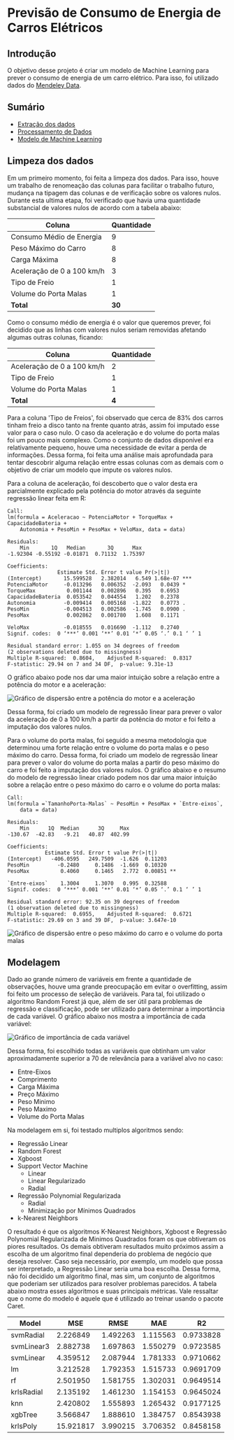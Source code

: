 # Previsão de Consumo de Energia de Carros Elétricos

## Introdução

O objetivo desse projeto é criar um modelo de Machine Learning para prever o consumo de energia de um carro elétrico. Para isso, foi utilizado dados do [Mendeley Data](https://data.mendeley.com/datasets/tb9yrptydn/2).

## Sumário

- [Extração dos dados](./Scripts/extracao.py)
- [Processamento de Dados](./Notebook/Processamento.ipynb)
- [Modelo de Machine Learning](./Notebook/Modelagem.ipynb)

## Limpeza dos dados

Em um primeiro momento, foi feita a limpeza dos dados. Para isso, houve um trabalho de renomeação das colunas para facilitar o trabalho futuro, mudança na tipagem das colunas e de verificação sobre os valores nulos. Durante esta ultima etapa, foi verificado que havia uma quantidade substancial de valores nulos de acordo com a tabela abaixo:

| Coluna                       | Quantidade   |
| ---------------------------- | ------------ |
| Consumo Médio de Energia    | 9            |
| Peso Máximo do Carro        | 8            |
| Carga Máxima                | 8            |
| Aceleração de 0 a 100 km/h | 3            |
| Tipo de Freio                | 1            |
| Volume do Porta Malas        | 1            |
| **Total**              | **30** |

Como o consumo médio de energia é o valor que queremos prever, foi decidido que as linhas com valores nulos seriam removidas afetando algumas outras colunas, ficando:

| Coluna                       | Quantidade  |
| ---------------------------- | ----------- |
| Aceleração de 0 a 100 km/h | 2           |
| Tipo de Freio                | 1           |
| Volume do Porta Malas        | 1           |
| **Total**              | **4** |

Para a coluna 'Tipo de Freios', foi observado que cerca de 83% dos carros tinham freio a disco tanto na frente quanto atrás, assim foi imputado esse valor para o caso nulo. O caso da aceleração e do volume do porta malas foi um pouco mais complexo. Como o conjunto de dados disponível era relativamente pequeno, houve uma necessidade de evitar a perda de informações. Dessa forma, foi feita uma análise mais aprofundada para tentar descobrir alguma relação entre essas colunas com as demais com o objetivo de criar um modelo que impute os valores nulos.

Para a coluna de aceleração, foi descoberto que o valor desta era parcialmente explicado pela potência do motor através da seguinte regressão linear feita em R:

    Call:
    lm(formula = Aceleracao ~ PotenciaMotor + TorqueMax + CapacidadeBateria +
        Autonomia + PesoMin + PesoMax + VeloMax, data = data)

    Residuals:
        Min       1Q   Median       3Q      Max
    -1.92304 -0.55192 -0.01871  0.71132  1.75397

    Coefficients:
                    Estimate Std. Error t value Pr(>|t|)
    (Intercept)       15.599528   2.382014   6.549 1.68e-07 ***
    PotenciaMotor     -0.013296   0.006352  -2.093   0.0439 *
    TorqueMax          0.001144   0.002896   0.395   0.6953
    CapacidadeBateria  0.053542   0.044554   1.202   0.2378
    Autonomia         -0.009414   0.005168  -1.822   0.0773 .
    PesoMin           -0.004513   0.002586  -1.745   0.0900 .
    PesoMax            0.002862   0.001780   1.608   0.1171

    VeloMax           -0.018555   0.016690  -1.112   0.2740                          
    Signif. codes:  0 ‘***’ 0.001 ‘**’ 0.01 ‘*’ 0.05 ‘.’ 0.1 ‘ ’ 1 

    Residual standard error: 1.055 on 34 degrees of freedom
    (2 observations deleted due to missingness)
    Multiple R-squared:  0.8604,	Adjusted R-squared:  0.8317
    F-statistic: 29.94 on 7 and 34 DF,  p-value: 9.31e-13

O gráfico abaixo pode nos dar uma maior intuição sobre a relação entre a potência do motor e a aceleração:

![Gráfico de dispersão entre a potência do motor e a aceleração](./Imagens/aceleracaoxmotor.png)

Dessa forma, foi criado um modelo de regressão linear para prever o valor da aceleração de 0 a 100 km/h a partir da potência do motor e foi feito a imputação dos valores nulos.

Para o volume do porta malas, foi seguido a mesma metodologia que determinou uma forte relação entre o volume do porta malas e o peso máximo do carro. Dessa forma, foi criado um modelo de regressão linear para prever o valor do volume do porta malas a partir do peso máximo do carro e foi feito a imputação dos valores nulos. O gráfico abaixo e o resumo do modelo de regressão linear criado podem nos dar uma maior intuição sobre a relação entre o peso máximo do carro e o volume do porta malas:

    Call:
    lm(formula =`TamanhoPorta-Malas` ~ PesoMin + PesoMax + `Entre-eixos`,
        data = data)

    Residuals:
        Min      1Q  Median      3Q     Max
    -130.67  -42.83   -9.21   40.87  402.99

    Coefficients:
                Estimate Std. Error t value Pr(>|t|)
    (Intercept)   -406.0595   249.7509  -1.626  0.11203
    PesoMin         -0.2480     0.1486  -1.669  0.10320
    PesoMax          0.4060     0.1465   2.772  0.00851 **

    `Entre-eixos`    1.3004     1.3070   0.995  0.32588                            
    Signif. codes:  0 ‘***’ 0.001 ‘**’ 0.01 ‘*’ 0.05 ‘.’ 0.1 ‘ ’ 1 

    Residual standard error: 92.35 on 39 degrees of freedom
    (1 observation deleted due to missingness)
    Multiple R-squared:  0.6955,	Adjusted R-squared:  0.6721
    F-statistic: 29.69 on 3 and 39 DF,  p-value: 3.647e-10

![Gráfico de dispersão entre o peso máximo do carro e o volume do porta malas](./Imagens/portamalasxpeso.png)

## Modelagem

Dado ao grande número de variáveis em frente a quantidade de observações, houve uma grande preocupação em evitar o overfitting, assim foi feito um processo de seleção de variáveis. Para tal, foi utilizado o algoritmo Random Forest já que, além de ser útil para problemas de regressão e classificação, pode ser utilizado para determinar a importância de cada variável. O gráfico abaixo nos mostra a importância de cada variável:

![Gráfico de importância de cada variável](./Imagens/importancia.png)

Dessa forma, foi escolhido todas as variáveis que obtinham um valor aproximadamente superior a 70 de relevância para a variável alvo no caso:

- Entre-Eixos
- Comprimento
- Carga Máxima
- Preço Máximo
- Peso Minimo
- Peso Maximo
- Volume do Porta Malas

Na modelagem em si, foi testado multiplos algoritmos sendo:

- Regressão Linear
- Random Forest
- Xgboost
- Support Vector Machine
  - Linear
  - Linear Regularizado
  - Radial
- Regressão Polynomial Regularizada
  - Radial
  - Minimização por Mínimos Quadrados
- k-Nearest Neighbors

O resultado é que os algoritmos K-Nearest Neighbors, Xgboost e Regressão Polynomial Regularizada de Minimos Quadrados foram os que obtiveram os piores resultados. Os demais obtiveram resultados muito próximos assim a escolha de um algoritmo final dependeria do problema de negócio que deseja resolver. Caso seja necessário, por exemplo, um modelo que possa ser interpretado, a Regressão Linear seria uma boa escolha. Dessa forma, não foi decidido um algoritmo final, mas sim, um conjunto de algoritmos que poderiam ser utilizados para resolver problemas parecidos. A tabela abaixo mostra esses algoritmos e suas principais métricas. Vale ressaltar que o nome do modelo é aquele que é utilizado ao treinar usando o pacote Caret.

| Model      | MSE       | RMSE     | MAE      | R2        |
| ---------- | --------- | -------- | -------- | --------- |
| svmRadial  | 2.226849  | 1.492263 | 1.115563 | 0.9733828 |
| svmLinear3 | 2.882738  | 1.697863 | 1.550279 | 0.9723585 |
| svmLinear  | 4.359512  | 2.087944 | 1.781333 | 0.9710662 |
| lm         | 3.212528  | 1.792353 | 1.515733 | 0.9691709 |
| rf         | 2.501950  | 1.581755 | 1.302031 | 0.9649514 |
| krlsRadial | 2.135192  | 1.461230 | 1.154153 | 0.9645024 |
| knn        | 2.420802  | 1.555893 | 1.265432 | 0.9177125 |
| xgbTree    | 3.566847  | 1.888610 | 1.384757 | 0.8543938 |
| krlsPoly   | 15.921817 | 3.990215 | 3.706352 | 0.8458158 |
